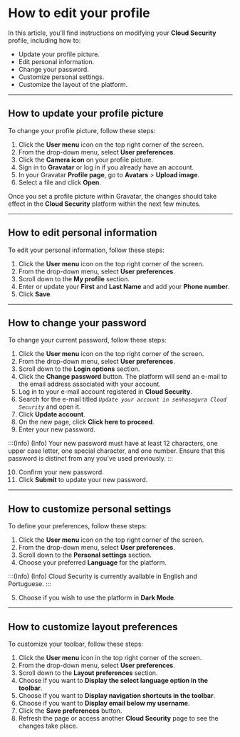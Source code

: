 # How to edit your profile

In this article, you’ll find instructions on modifying your **Cloud Security** profile, including how to:

- Update your profile picture.
- Edit personal information.
- Change your password.
- Customize personal settings.
- Customize the layout of the platform.

---

## How to update your profile picture

To change your profile picture, follow these steps:

1. Click the **User menu** icon on the top right corner of the screen.
2. From the drop-down menu, select **User preferences**.
3. Click the **Camera icon** on your profile picture.
4. Sign in to **Gravatar** or log in if you already have an account.
5. In your Gravatar **Profile page**, go to **Avatars** > **Upload image**.
6. Select a file and click **Open**.

Once you set a profile picture within Gravatar, the changes should take effect in the **Cloud Security** platform within the next few minutes.

---

## How to edit personal information

To edit your personal information, follow these steps:

1. Click the **User menu** icon on the top right corner of the screen.
2. From the drop-down menu, select **User preferences**.
3. Scroll down to the **My profile** section.
4. Enter or update your **First** and **Last Name** and add your **Phone number**.
5. Click **Save**.

---

## How to change your password

To change your current password, follow these steps:

1. Click the **User menu** icon on the top right corner of the screen.
2. From the drop-down menu, select **User preferences**.
3. Scroll down to the **Login options** section.
4. Click the **Change password** button. The platform will send an e-mail to the email address associated with your account.
5. Log in to your e-mail account registered in **Cloud Security**.
6. Search for the e-mail titled *`Update your account in senhasegura Cloud Security`* and open it.
7. Click **Update account**.
8. On the new page, click **Click here to proceed**.
9. Enter your new password.

:::(Info) (Info)
Your new password must have at least 12 characters, one upper case letter, one special character, and one number. Ensure that this password is distinct from any you've used previously.
:::

10. Confirm your new password.
11. Click **Submit** to update your new password.

---

## How to customize personal settings

To define your preferences, follow these steps:

1. Click the **User menu** icon on the top right corner of the screen.
2. From the drop-down menu, select **User preferences**.
3. Scroll down to the **Personal settings** section.
4. Choose your preferred **Language** for the platform.

:::(Info) (Info)
Cloud Security is currently available in English and Portuguese.
:::

5. Choose if you wish to use the platform in **Dark Mode**.

---

## How to customize layout preferences

To customize your toolbar, follow these steps:

1. Click the **User menu** icon in the top right corner of the screen.
2. From the drop-down menu, select **User preferences**.
3. Scroll down to the **Layout preferences** section.
4. Choose if you want to **Display the select language option in the toolbar**.
5. Choose if you want to **Display navigation shortcuts in the toolbar**.
6. Choose if you want to **Display email below my username**.
7. Click the **Save preferences** button.
8. Refresh the page or access another **Cloud Security** page to see the changes take place.